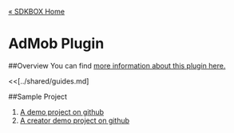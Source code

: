 [&#171; SDKBOX Home](http://sdkbox.com)

<h1>AdMob Plugin</h1>

##Overview
You can find [more information about this plugin here.](http://www.cocos2d-x.org/sdkbox/admob)


<<[../shared/guides.md]


##Sample Project

1. [A demo project on github](https://github.com/sdkbox/sdkbox-sample-admob)
2. [A creator demo project on github](https://github.com/sdkbox/sdkbox-sample-ccc200/tree/admob)
